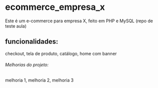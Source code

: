 # ecommerce_empresa_x
Este é um e-commerce para empresa X, feito em PHP e MySQL (repo de teste aula)

## funcionalidades:
 checkout, tela de produto, catálogo, home com banner

 ###### Melhorias do projeto:
 melhoria 1, melhoria 2, melhoria 3 
